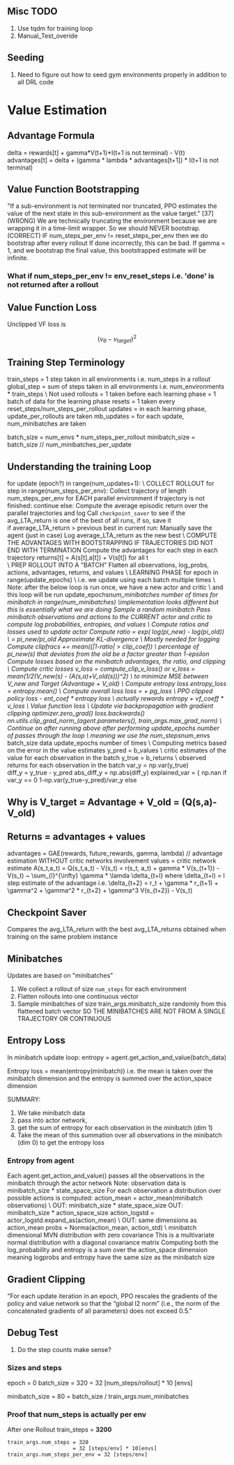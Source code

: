 ## Misc TODO
1. Use tqdm for training loop
2. Manual_Test_overide

## Seeding
1. Need to figure out how to seed gym environments properly in addition to all DRL code

# Value Estimation

## Advantage Formula
delta = rewards[t] + gamma*V(t+1)*I(t+1 is not terminal) - V(t)
advantages[t] = delta + (gamma * lambda * advantages[t+1]) * I(t+1 is not terminal)

## Value Function Bootstrapping
"If a sub-environment is not terminated nor truncated, PPO estimates the value of the next state in this sub-environment as the value target." [37]
(WRONG) We are technically truncating the environment because we are wrapping it in a time-limit wrapper. So we should NEVER bootstrap. 
(CORRECT) IF num_steps_per_env != reset_steps_per_env then we do bootstrap after every rollout
If done incorrectly, this can be bad.  If gamma = 1, and we bootstrap the final value, this bootstrapped estimate will be infinite.
### What if num_steps_per_env != env_reset_steps i.e. 'done' is not returned after a rollout



## Value Function Loss
Unclipped VF loss is

$$(v_\theta - v_{target})^2$$

## Training Step Terminology
train_steps = 1 step taken in all environments i.e. num_steps in a rollout 
global_step = sum of steps taken in all environments i.e. num_environments * train_steps \\ Not used
rollouts = 1 taken before each learning phase = 1 batch of data for the learning phase
resets = 1 taken every reset_steps/num_steps_per_rollout
updates = in each learning phase, update_per_rollouts are taken 
mb_updates = for each update, num_minibatches are taken 

batch_size = num_envs * num_steps_per_rollout
minibatch_size = batch_size // num_minibatches_per_update



## Understanding the training Loop

for update (epoch?) in range(num_updates+1): 
    \\ COLLECT ROLLOUT
    for step in range(num_steps_per_env):
        Collect trajectory of length num_steps_per_env for EACH parallel environment
        if trajectory is not finished: 
            continue
        else: 
            Compute the average episodic return over the parallel trajectories and log
            Call `checkpoint_saver` to see if the avg_LTA_return is one of the best of all runs, if so, save it            
            if average_LTA_return > previous best in current run:
                Manually save the agent (just in case)
                Log average_LTA_return as the new best
    \\ COMPUTE THE ADVANTAGES WITH BOOTSTRAPPING IF TRAJECTORIES DID NOT END WITH TERMINATION
    Compute the advantages for each step in each trajectory 
    returns[t] = A(s[t],a[t]) + V(s[t]) for all t  
    \\ PREP ROLLOUT INTO A "BATCH"
    Flatten all observations, log_probs, actions, advantages, returns, and values
    \\ LEARNING PHASE
    for epoch in range(update_epochs) \\ i.e. we update using each batch multiple times
        \\ Note: after the below loop is run once, we have a new actor and critic
        \\ and this loop will be run update_epochs*num_minibatches number of times
        for minibatch in range(num_minibatches) \\implementation looks different but this is essentially what we are doing
            Sample a random minibatch
            Pass minibatch observations and actions to the CURRENT actor and critic to compute log probabilities, entropies, and values 
            \\ Compute ratios and losses used to update actor
            Compute ratio = exp( log(pi_new) - log(pi_old)) \\ = pi_new/pi_old
            Approximate KL-divergence  \\ Mostly needed for logging
            Compute clipfracs += mean((|1-ratio| > clip_coef)) \\ percentage of pi_new(s) that deviates from the old be a factor greater than 1-epsilon 
            Compute losses based on the minibatch advantages, the ratio, and clipping   
            \\ Compute critic losses
            v_loss = compute_clip_v_loss()
                or
            v_loss = mean(1/2(V_new(s) - (A(s,a)+V_old(s)))^2) \\ to minimize MSE between V_new and Target (Advantage + V_old)
            \\ Compute entropy loss
            entropy_loss = entropy.mean()
            \\ Compute overall loss
            loss = + pg_loss \\ PPO clipped policy loss
                   - ent_coef * entropy loss \\ actually rewards entropy
                   + vf_coeff * v_loss \\ Value function loss
            \\ Update via backpropagation with gradient clipping
            optimizer.zero_grad()
            loss.backwards()
            nn.utils.clip_grad_norm_(agent.parameters(), train_args.max_grad_norm) 
    \\ Continue on after running above after performing update_epochs number of passes through the loop
    \\ meaning we use the num_steps*num_envs batch_size data update_epochs number of times
    \\ Computing metrics based on the error in the value estimates
    y_pred = b_values \\ critic estimates of the value for each observation in the batch
    y_true = b_returns \\ observed returns for each observation in the batch
    var_y = np.var(y_true)    
    diff_y = y_true - y_pred
    abs_diff_y = np.abs(diff_y)
    explained_var = { np.nan                            if var_y == 0
                      1-np.var(y_true-y_pred)/var_y     else


## Why is V_target = Advantage + V_old = (Q(s,a)-V_old)

## Returns = advantages + values
advantages = GAE(rewards, future_rewards, gamma, lambda) // advantage estimation WITHOUT critic networks involvement
values = critic network estimate
A(s_t,a_t) = Q(s_t,a_t)                       - V(s_t)
           = r(s_t, a_t) + gamma * V(s_{t+1}) - V(s_t)
           ~ \sum_{l}^{\infty} \gamma * \lamda \delta_{t+l}
where
    \delta_{t+l) =  l step estimate of the advantage i.e.
    \delta_{t+2} = r_t + \gamma * r_{t+1) + \gamma^2 + \gamma^2 * r_{t+2} + \gamma^3 V(s_{t+2}) - V(s_t) 

    
## Checkpoint Saver
Compares the avg_LTA_return with the best avg_LTA_returns obtained when training on the same problem instance
    

## Minibatches
Updates are based on "minibatches"
1. We collect a rollout of size `num_steps` for each environment
2. Flatten rollouts into one continuous vector
3. Sample minibatches of size train_args.minibatch_size randomly from this flattened batch vector
SO THE MINIBATCHES ARE NOT FROM A SINGLE TRAJECTORY OR CONTINUOUS
   

## Entropy Loss
In minibatch update loop:
    entropy = agent.get_action_and_value(batch_data)

Entropy loss = mean(entropy(minibatch)) 
    i.e. the mean is taken over the minibatch dimension and the entropy 
    is summed over the action_space dimension

SUMMARY: 
1. We take minibatch data
2. pass into actor network, 
3. get the sum of entropy for each observation in the minibatch (dim 1)
4. Take the mean of this summation over all observations in the minibatch (dim 0) to get the entropy loss

### Entropy from agent
Each agent.get_action_and_value() passes all the observations in the minibatch through the actor network
    Note: observation data is minibatch_size * state_space_size 
For each observation a distribution over possible actions is computed:
    action_mean = actor_mean(minibatch observations) \\ OUT: minibatch_size * state_space_size OUT: minibatch_size * action_space_size
    action_logstd = actor_logstd.expand_as(action_mean) \\ OUT: same dimensions as action_mean
    probs = Norma(action_mean, action_std) \\ minibatch dimensional MVN distribution with zero covariance
This is a multivariate normal distribution with a diagonal covariance matrix
Computing both the log_probability and entropy is a sum over the action_space dimension 
    meaning logprobs and entropy have the same size as the minibatch size


## Gradient Clipping
"For each update iteration in an epoch, PPO rescales the gradients of the policy and 
value network so that the “global l2 norm” (i.e., the norm of the concatenated gradients of 
all parameters) does not exceed 0.5."



## Debug Test
1. Do the step counts make sense?
### Sizes and steps
epoch = 0
batch_size = 320
           = 32 [num_steps/rollout] * 10 [envs]

minibatch_size = 80
               = batch_size / train_args.num_minibatches


### Proof that num_steps is actually per env
After one Rollout
    train_steps = **3200**
    
    train_args.num_steps = 320 
                         = 32 [steps/env] * 10[envs]
    train_args.num_steps_per_env = 32 [steps/env]